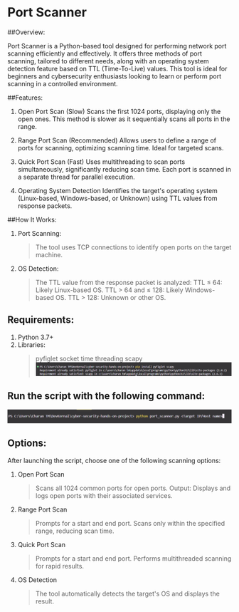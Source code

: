 # Port Scanner

##Overview:

Port Scanner is a Python-based tool designed for performing network port scanning efficiently and effectively. It offers three methods of port scanning, tailored to different needs, along with an operating system detection feature based on TTL (Time-To-Live) values.
This tool is ideal for beginners and cybersecurity enthusiasts looking to learn or perform port scanning in a controlled environment.

##Features:

1. Open Port Scan (Slow)
   Scans the first 1024 ports, displaying only the open ones.
   This method is slower as it sequentially scans all ports in the range.

2. Range Port Scan (Recommended)
   Allows users to define a range of ports for scanning, optimizing scanning time.
   Ideal for targeted scans.

3. Quick Port Scan (Fast)
   Uses multithreading to scan ports simultaneously, significantly reducing scan time.
   Each port is scanned in a separate thread for parallel execution.

4. Operating System Detection
   Identifies the target's operating system (Linux-based, Windows-based, or Unknown) using TTL values from response packets.

##How It Works:

1. Port Scanning:
   > The tool uses TCP connections to identify open ports on the target machine.
2. OS Detection:
   > The TTL value from the response packet is analyzed:
   > TTL ≤ 64: Likely Linux-based OS.
   > TTL > 64 and ≤ 128: Likely Windows-based OS.
   > TTL > 128: Unknown or other OS.

## Requirements:

1. Python 3.7+
2. Libraries:
   > pyfiglet
   > socket
   > time
   > threading
   > scapy
   > ![Installing Libraries](image.png)

## Run the script with the following command:

![Run the script command](image-1.png)

## Options:

After launching the script, choose one of the following scanning options:

1. Open Port Scan

   > Scans all 1024 common ports for open ports.
   > Output: Displays and logs open ports with their associated services.

2. Range Port Scan

   > Prompts for a start and end port.
   > Scans only within the specified range, reducing scan time.

3. Quick Port Scan

   > Prompts for a start and end port.
   > Performs multithreaded scanning for rapid results.

4. OS Detection
   > The tool automatically detects the target's OS and displays the result.
